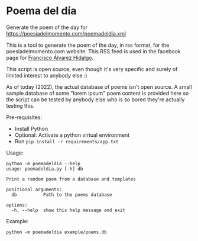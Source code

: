 # Poema del día
Generate the poem of the day for https://poesiadelmomento.com/poemadeldia.xml

This is a tool to generate the poem of the day, in rss format, for the poesiadelmomento.com website.
This RSS feed is used in the facebook page for [Francisco Álvarez Hidalgo](https://www.facebook.com/poesiadelmomento).

This script is open source, even though it's very specific and surely of limited interest to anybody else :)

As of today (2022), the actual database of poems isn't open source. A small sample database of some "lorem ipsum" poem content is provided here so the script can be tested by anybody else who is so bored they're actually testing this.

Pre-requisites:
* Install Python
* Optional: Activate a python virtual environment
* Run `pip install -r requirements/app.txt`

Usage:
```
python -m poemadeldia --help
usage: poemadeldia.py [-h] db

Print a random poem from a database and templates

positional arguments:
  db          Path to the poems database

options:
  -h, --help  show this help message and exit
```

Example:
```
python -m poemadeldia example/poems.db
```

